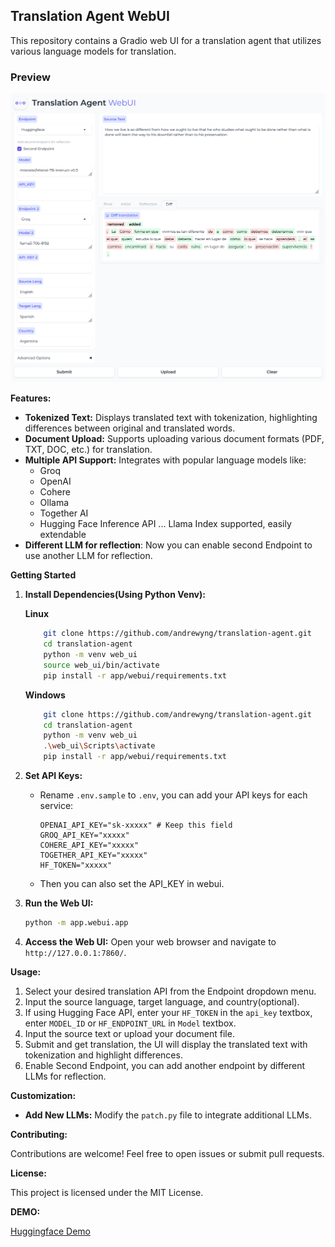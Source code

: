 
## Translation Agent WebUI

This repository contains a Gradio web UI for a translation agent that utilizes various language models for translation.

### Preview

![webui](image.png)

**Features:**

- **Tokenized Text:**  Displays translated text with tokenization, highlighting differences between original and translated words.
- **Document Upload:** Supports uploading various document formats (PDF, TXT, DOC, etc.) for translation.
- **Multiple API Support:**  Integrates with popular language models like:
    - Groq
    - OpenAI
    - Cohere
    - Ollama
    - Together AI
    - Hugging Face Inference API
    ...
Llama Index supported, easily extendable
- **Different LLM for reflection**: Now you can enable second Endpoint to use another LLM for reflection.


**Getting Started**

1. **Install Dependencies(Using Python Venv):**

    **Linux**
    ```bash
        git clone https://github.com/andrewyng/translation-agent.git
        cd translation-agent
        python -m venv web_ui
        source web_ui/bin/activate
        pip install -r app/webui/requirements.txt

    ```
    **Windows**
    ```bash
        git clone https://github.com/andrewyng/translation-agent.git
        cd translation-agent
        python -m venv web_ui
        .\web_ui\Scripts\activate
        pip install -r app/webui/requirements.txt

    ```

2. **Set API Keys:**
   - Rename `.env.sample` to `.env`, you can add your API keys for each service:

     ```
     OPENAI_API_KEY="sk-xxxxx" # Keep this field
     GROQ_API_KEY="xxxxx"
     COHERE_API_KEY="xxxxx"
     TOGETHER_API_KEY="xxxxx"
     HF_TOKEN="xxxxx"
     ```
    - Then you can also set the API_KEY in webui.

3. **Run the Web UI:**
    ```bash
    python -m app.webui.app
    ```

4. **Access the Web UI:**
   Open your web browser and navigate to `http://127.0.0.1:7860/`.

**Usage:**

1. Select your desired translation API from the Endpoint dropdown menu.
2. Input the source language, target language, and country(optional).
3. If using Hugging Face API, enter your `HF_TOKEN` in the `api_key` textbox, enter `MODEL_ID` or `HF_ENDPOINT_URL` in `Model`  textbox.
4. Input the source text or upload your document file.
5. Submit and get translation, the UI will display the translated text with tokenization and highlight differences.
6. Enable Second Endpoint, you can add another endpoint by different LLMs for reflection.

**Customization:**

- **Add New LLMs:**  Modify the `patch.py` file to integrate additional LLMs.

**Contributing:**

Contributions are welcome! Feel free to open issues or submit pull requests.

**License:**

This project is licensed under the MIT License.

**DEMO:**

[Huggingface Demo](https://huggingface.co/spaces/vilarin/Translation-Agent-WebUI)
